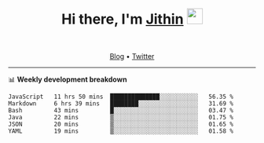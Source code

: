 <h1 align="center">Hi there, I'm <a href="https://jithset.github.io/" target="_blank">Jithin</a> <img
src="https://github.com/blackcater/blackcater/raw/main/images/Hi.gif" height="32" /></h1>

<br />

<p align="center">
  <a href="https://jithset.github.io">Blog</a> •
  <a href="https://twitter.com/jithset">Twitter</a>
</p>

---

📊 **Weekly development breakdown**

<!--START_SECTION:waka-->

```text
JavaScript   11 hrs 50 mins  ██████████████░░░░░░░░░░░   56.35 %
Markdown     6 hrs 39 mins   ████████░░░░░░░░░░░░░░░░░   31.69 %
Bash         43 mins         █░░░░░░░░░░░░░░░░░░░░░░░░   03.47 %
Java         22 mins         ▒░░░░░░░░░░░░░░░░░░░░░░░░   01.75 %
JSON         20 mins         ▒░░░░░░░░░░░░░░░░░░░░░░░░   01.65 %
YAML         19 mins         ▒░░░░░░░░░░░░░░░░░░░░░░░░   01.58 %
```

<!--END_SECTION:waka-->

